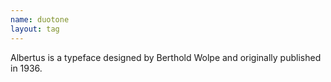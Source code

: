 ```yaml
---
name: duotone
layout: tag
---
```

Albertus is a typeface designed by Berthold Wolpe and originally published in 1936.
